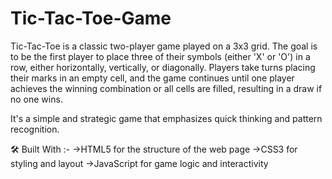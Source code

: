# Tic-Tac-Toe-Game
Tic-Tac-Toe is a classic two-player game played on a 3x3 grid. The goal is to be the first player to place three of their symbols (either 'X' or 'O') in a row, either horizontally, vertically, or diagonally. Players take turns placing their marks in an empty cell, and the game continues until one player achieves the winning combination or all cells are filled, resulting in a draw if no one wins.

It's a simple and strategic game that emphasizes quick thinking and pattern recognition.

🛠️ Built With :-
->HTML5 for the structure of the web page
->CSS3 for styling and layout
->JavaScript for game logic and interactivity
